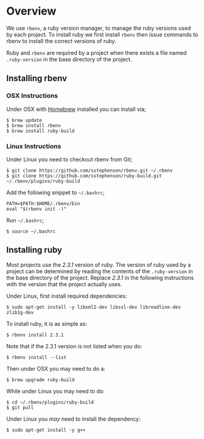 # Overview

We use `rbenv`, a ruby version manager, to manage the ruby versions used by each project. To install
ruby we first install `rbenv` then issue commands to rbenv to install the correct versions of ruby.

Ruby and `rbenv` are required by a project when there exists a file named `.ruby-version` in the base
directory of the project.

## Installing rbenv

### OSX Instructions

Under OSX with [Homebrew](Homebrew.md) installed you can install via;

    $ brew update
    $ brew install rbenv
    $ brew install ruby-build

### Linux Instructions

Under Linux you need to checkout rbenv from Git;

    $ git clone https://github.com/sstephenson/rbenv.git ~/.rbenv
    $ git clone https://github.com/sstephenson/ruby-build.git ~/.rbenv/plugins/ruby-build

Add the following snippet to `~/.bashrc`;

    PATH=$PATH:$HOME/.rbenv/bin
    eval "$(rbenv init -)"

Run `~/.bashrc`;

    $ source ~/.bashrc

## Installing ruby

Most projects use the _2.3.1_ version of ruby. The version of ruby used by a project can be determined by
reading the contents of the `.ruby-version` in the base directory of the project. Replace _2.3.1_ in the
following instructions with the version that the project actually uses.

Under Linux, first install required dependencies:

    $ sudo apt-get install -y libxml2-dev libssl-dev libreadline-dev zlib1g-dev

To install ruby, it is as simple as:

    $ rbenv install 2.3.1

Note that if the 2.3.1 version is not listed when you do:

    $ rbenv install --list

Then under OSX you may need to do a:

    $ brew upgrade ruby-build

While under Linux you may need to do:

    $ cd ~/.rbenv/plugins/ruby-build
    $ git pull

Under Linux you _may_ need to install the dependency:

    $ sudo apt-get install -y g++
